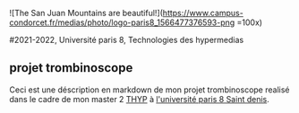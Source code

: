 ![The San Juan Mountains are beautiful!](https://www.campus-condorcet.fr/medias/photo/logo-paris8_1566477376593-png =100x)

#2021-2022, Université paris 8, Technologies des hypermedias

## projet trombinoscope
Ceci est une déscription en markdown de mon projet trombinoscope realisé dans le cadre de mon master 2 [THYP](https://www.univ-paris8.fr/-Master-Technologies-de-l-Hypermedia-678-) à  [l'université paris 8 Saint denis](https://goo.gl/maps/aGwT9QYng9Pr3ALC9).
